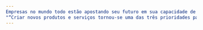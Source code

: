 ```yaml
---
Empresas no mundo todo estão apostando seu futuro em sua capacidade de inovação.: As empresas precisam construir uma base de habilidades para colaboradores desenvolverem novas ideias e as apresentarem por toda a organização.
"“Criar novos produtos e serviços tornou-se uma das três prioridades para 54% das empresas que responderam nossa pesquisa, mais importante do que cortar custos ou investir em talentos. Mais de 2/3 (71%) aumentaram investimento em inovação nos últimos três anos e 1/4 (25%) o fez de maneira significante (definido como 20% ou mais). Essa tendência não mostra sinais de diminuição. Nos próximos três anos, espera-se que quase 1/3 (31%) aumente consideravelmente seus investimentos em inovação.” (THE ECONOMIST, 2015)": Investimento em criação de confiança e treinamento em comunicação pode render grandes benefícios, como mostra nosso estudo. 4/5 (81%) afirmam que melhoraras habilidades de comunicação da equipe aumentaria significativamente a capacidade da empresa de inovar. Contudo, quase 30% das empresas pesquisadas admitem que seus gastos nessa área são inadequados ou inexistentes. De maneira significativa, quase 1/4 (23%) dos CEOs nunca teve treinamento em habilidades criativas, o que aumenta para 47% no caso dos CFOs. %).¨(THE ECONOMIST, 2015)
---
```

